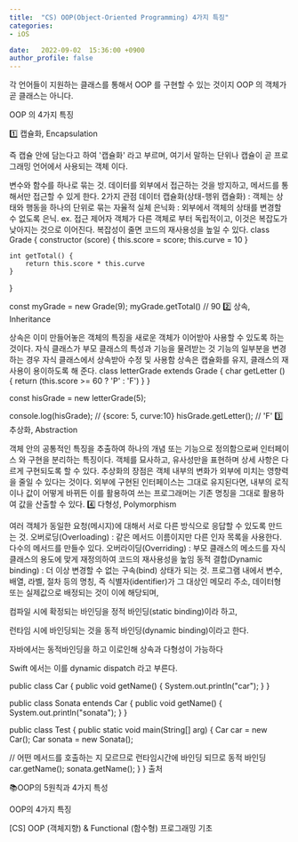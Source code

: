 ```yaml
---
title:  "CS) OOP(Object-Oriented Programming) 4가지 특징"
categories:
- iOS

date:   2022-09-02  15:36:00 +0900
author_profile: false
---
```

각 언어들이 지원하는 클래스를 통해서 OOP 를 구현할 수 있는 것이지 OOP 의 객체가 곧 클래스는 아니다.

OOP 의 4가지 특징

1️⃣ 캡슐화, Encapsulation

즉 캡슐 안에 담는다고 하여 '캡슐화' 라고 부르며, 여기서 말하는 단위나 캡슐이 곧 프로그래밍 언어에서 사용되는 객체
이다.

변수와 함수를 하나로 묶는 것.
데이터를 외부에서 접근하는 것을 방지하고, 메서드를 통해서만 접근할 수 있게 한다.
2가지 관점
데이터 캡슐화(상태-행위 캡슐화) : 객체는 상태와 행동을 하나의 단위로 묶는 자율적 실체
은닉화 : 외부에서 객체의 상태를 변경할 수 없도록 은닉. ex. 접근 제어자
객체가 다른 객체로 부터 독립적이고, 이것은 복잡도가 낮아지는 것으로 이어진다. 복잡성이 줄면 코드의 재사용성을 높일 수 있다.
class Grade {
    constructor (score) {
        this.score = score;
        this.curve = 10 
    }

    int getTotal() {
        return this.score * this.curve
    }
}

const myGrade = new Grade(9);
myGrade.getTotal() // 90
2️⃣ 상속, Inheritance

상속은 이미 만들어놓은 객체의 특징을 새로운 객체가 이어받아 사용할 수 있도록 하는 것이다.
자식 클래스가 부모 클래스의 특성과 기능을 물려받는 것
기능의 일부분을 변경하는 경우 자식 클래스에서 상속받아 수정 및 사용함
상속은 캡슐화를 유지, 클래스의 재사용이 용이하도록 해 준다.
class letterGrade extends Grade {
    char getLetter () {
        return (this.score >= 60 ? 'P' : 'F')
    }
} 

const hisGrade = new letterGrade(5);

console.log(hisGrade); // {score: 5, curve:10}
hisGrade.getLetter(); // 'F'
3️⃣ 추상화, Abstraction

객체 안의 공통적인 특징을 추출하여 하나의 개념 또는 기능으로 정의함으로써 인터페이스 와 구현을 분리하는 특징이다.
객체를 묘사하고, 유사성만을 표현하며 상세 사항은 다르게 구현되도록 할 수 있다.
추상화의 장점은 객체 내부의 변화가 외부에 미치는 영향력을 줄일 수 있다는 것이다.
외부에 구현된 인터페이스는 그대로 유지된다면, 내부의 로직이나 값이 어떻게 바뀌든 이를 활용하여 쓰는 프로그래머는 기존 명칭을 그대로 활용하여 값을 산출할 수 있다.
4️⃣ 다형성, Polymorphism

여러 객체가 동일한 요청(메시지)에 대해서 서로 다른 방식으로 응답할 수 있도록 만드는 것.
오버로딩(Overloading) : 같은 메서드 이름이지만 다른 인자 목록을 사용한다. 다수의 메서드를 만들수 있다.
오버라이딩(Overriding) : 부모 클래스의 메소드를 자식 클래스의 용도에 맞게 재정의하여 코드의 재사용성을 높임
동적 결합(Dynamic binding) : 더 이상 변경할 수 없는 구속(bind) 상태가 되는 것.
프로그램 내에서 변수, 배열, 라벨, 절차 등의 명칭, 즉 식별자(identifier)가 그 대상인 메모리 주소, 데이터형 또는 실제값으로 배정되는 것이 이에 해당되며,

컴파일 시에 확정되는 바인딩을 정적 바인딩(static binding)이라 하고,

런타임 시에 바인딩되는 것을 동적 바인딩(dynamic binding)이라고 한다.

자바에서는 동적바인딩을 하고 이로인해 상속과 다형성이 가능하다

Swift 에서는 이를 dynamic dispatch 라고 부른다.

public class Car {
    public void getName() {
        System.out.println("car");
    }
}

public class Sonata entends Car {
    public void getName() {
        System.out.println("sonata");
    }
}

public class Test {
    public static void main(String[] arg) {
        Car car = new Car();
        Car sonata = new Sonata();

// 어떤 메서드를 호출하는 지 모르므로 런타임시간에 바인딩 되므로 동적 바인딩
        car.getName();
        sonata.getName();
    }
}
출처

📚OOP의 5원칙과 4가지 특성

OOP의 4가지 특징

[CS] OOP (객체지향) & Functional (함수형) 프로그래밍 기초
